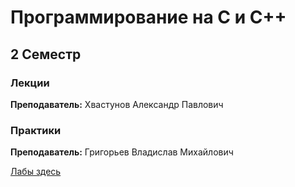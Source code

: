 # Программирование на С и С++

## 2 Семестр 
### Лекции

**Преподаватель:** Хвастунов Александр Павлович


### Практики 

**Преподаватель:** Григорьев Владислав Михайлович 

[Лабы здесь](https://drive.google.com/drive/folders/1jmmZsH7u3udkW3QCbpuSHM5DdE1D5TZW)
